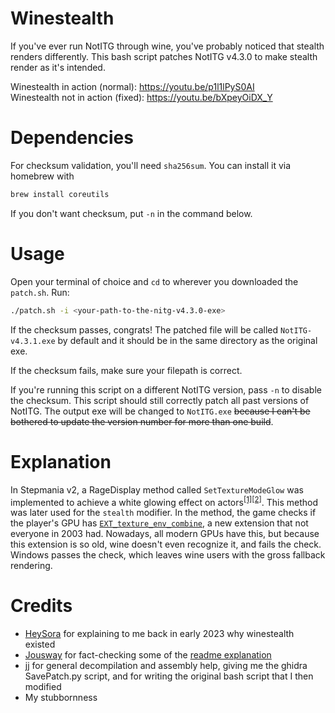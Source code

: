 # Winestealth
If you've ever run NotITG through wine, you've probably noticed that stealth renders differently. This bash script patches NotITG v4.3.0 to make stealth render as it's intended.

Winestealth in action (normal): <https://youtu.be/p1l1lPyS0AI>  
Winestealth not in action (fixed): <https://youtu.be/bXpeyOiDX_Y>
# Dependencies
For checksum validation, you'll need `sha256sum`. You can install it via homebrew with

```bash
brew install coreutils
```

If you don't want checksum, put `-n` in the command below.

# Usage
Open your terminal of choice and `cd` to wherever you downloaded the `patch.sh`. Run:

```bash
./patch.sh -i <your-path-to-the-nitg-v4.3.0-exe>
```

If the checksum passes, congrats! The patched file will be called `NotITG-v4.3.1.exe` by default and it should be in the same directory as the original exe.

If the checksum fails, make sure your filepath is correct.

If you're running this script on a different NotITG version, pass `-n` to disable the checksum. This script should still correctly patch all past versions of NotITG. The output exe will be changed to `NotITG.exe` ~~because I can't be bothered to update the version number for more than one build~~.

# Explanation
In Stepmania v2, a RageDisplay method called `SetTextureModeGlow` was implemented to achieve a white glowing effect on actors<sup>[\[1\]](https://github.com/Jousway/stepmania-old/blob/02016ae442156402ffb6541be0715d21292be6d8/stepmania/src/RageDisplay_OGL.cpp#L612)[\[2\]](https://github.com/openitg/openitg/blob/f2c129fe65c65e4a9b3a691ff35e7717b4e8de51/src/RageDisplay_OGL.cpp#L1401)</sup>. This method was later used for the `stealth` modifier<!--in Stepmania v4-->. In the method, the game checks if the player's GPU has [`EXT_texture_env_combine`](https://registry.khronos.org/OpenGL/extensions/EXT/EXT_texture_env_combine.txt), a new extension that not everyone in 2003 had. Nowadays, all modern GPUs have this, but because this extension is so old, wine doesn't even recognize it, and fails the check. Windows passes the check, which leaves wine users with the gross fallback rendering.

# Credits
- [HeySora](https://heysora.net) for explaining to me back in early 2023 why winestealth existed
- [Jousway](https://github.com/jousway) for fact-checking some of the [readme explanation](#explanation)
- [jj](https://github.com/schlizzawg) for general decompilation and assembly help, giving me the ghidra SavePatch.py script, and for writing the original bash script that I then modified
- My stubbornness
